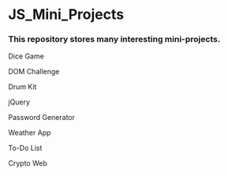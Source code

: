 # JS_Mini_Projects

<h3>This repository stores many interesting mini-projects.</h3>

<p>Dice Game</p>
<p>DOM Challenge</p>
<p>Drum Kit</p>
<p>jQuery</p>
<p>Password Generator</p>
<p>Weather App</p>
<p>To-Do List</p>
<p>Crypto Web</p>